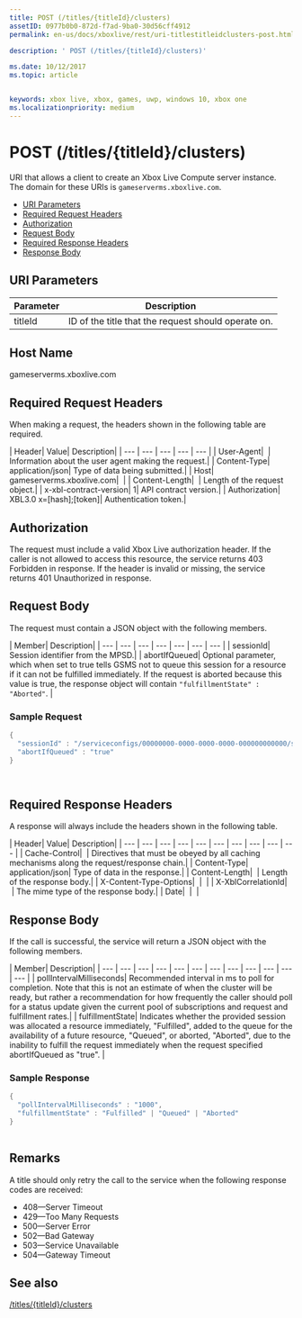 ```yaml
---
title: POST (/titles/{titleId}/clusters)
assetID: 0977b0b0-872d-f7ad-9ba0-30d56cff4912
permalink: en-us/docs/xboxlive/rest/uri-titlestitleidclusters-post.html

description: ' POST (/titles/{titleId}/clusters)'

ms.date: 10/12/2017
ms.topic: article


keywords: xbox live, xbox, games, uwp, windows 10, xbox one
ms.localizationpriority: medium
---
```



# POST (/titles/{titleId}/clusters)
URI that allows a client to create an Xbox Live Compute server instance. 
The domain for these URIs is `gameserverms.xboxlive.com`.
 
  * [URI Parameters](#ID4EX)
  * [Required Request Headers](#ID4EGB)
  * [Authorization](#ID4ELD)
  * [Request Body](#ID4EWD)
  * [Required Response Headers](#ID4EZE)
  * [Response Body](#ID4E5G)
 
<a id="ID4EX"></a>

 
## URI Parameters
 
| Parameter| Description| 
| --- | --- | 
| titleId| ID of the title that the request should operate on.| 
  
<a id="ID5EG"></a>

 
## Host Name

gameserverms.xboxlive.com
 
<a id="ID4EGB"></a>

 
## Required Request Headers
 
When making a request, the headers shown in the following table are required.
 
| Header| Value| Description| 
| --- | --- | --- | --- | --- | 
| User-Agent|  | Information about the user agent making the request.| 
| Content-Type| application/json| Type of data being submitted.| 
| Host| gameserverms.xboxlive.com|  | 
| Content-Length|  | Length of the request object.| 
| x-xbl-contract-version| 1| API contract version.| 
| Authorization| XBL3.0 x=[hash];[token]| Authentication token.| 
  
<a id="ID4ELD"></a>

 
## Authorization
 
The request must include a valid Xbox Live authorization header. If the caller is not allowed to access this resource, the service returns 403 Forbidden in response. If the header is invalid or missing, the service returns 401 Unauthorized in response.
  
<a id="ID4EWD"></a>

 
## Request Body
 
The request must contain a JSON object with the following members.
 
| Member| Description| 
| --- | --- | --- | --- | --- | --- | --- | 
| sessionId| Session identifier from the MPSD.| 
| abortIfQueued| Optional parameter, which when set to true tells GSMS not to queue this session for a resource if it can not be fulfilled immediately. If the request is aborted because this value is true, the response object will contain <code>"fulfillmentState" : "Aborted"</code>. | 
 
<a id="ID4ERE"></a>

 
### Sample Request
 

```cpp
{
  "sessionId" : "/serviceconfigs/00000000-0000-0000-0000-000000000000/sessiontemplates/quick/session/scott1",
  "abortIfQueued" : "true"
}

      
```

   
<a id="ID4EZE"></a>

 
## Required Response Headers
 
A response will always include the headers shown in the following table.
 
| Header| Value| Description| 
| --- | --- | --- | --- | --- | --- | --- | --- | --- | --- | 
| Cache-Control|  | Directives that must be obeyed by all caching mechanisms along the request/response chain.| 
| Content-Type| application/json| Type of data in the response.| 
| Content-Length|  | Length of the response body.| 
| X-Content-Type-Options|  |  | 
| X-XblCorrelationId|  | The mime type of the response body.| 
| Date|  |  | 
  
<a id="ID4E5G"></a>

 
## Response Body
 
If the call is successful, the service will return a JSON object with the following members.
 
| Member| Description| 
| --- | --- | --- | --- | --- | --- | --- | --- | --- | --- | --- | --- | 
| pollIntervalMilliseconds| Recommended interval in ms to poll for completion. Note that this is not an estimate of when the cluster will be ready, but rather a recommendation for how frequently the caller should poll for a status update given the current pool of subscriptions and request and fulfillment rates.| 
| fulfillmentState| Indicates whether the provided session was allocated a resource immediately, "Fulfilled", added to the queue for the availability of a future resource, "Queued", or aborted, "Aborted", due to the inability to fulfill the request immediately when the request specified abortIfQueued as "true". | 
 
<a id="ID4EWH"></a>

 
### Sample Response
 

```cpp
{
  "pollIntervalMilliseconds" : "1000",
  "fulfillmentState" : "Fulfilled" | "Queued" | "Aborted"
}
      
```

   
<a id="remarks"></a>

 
## Remarks
 
A title should only retry the call to the service when the following response codes are received:
 
   * 408—Server Timeout
   * 429—Too Many Requests
   * 500—Server Error
   * 502—Bad Gateway
   * 503—Service Unavailable
   * 504—Gateway Timeout
   
<a id="ID4EFBAC"></a>

 
## See also
 [/titles/{titleId}/clusters](uri-titlestitleidclusters.md)

  